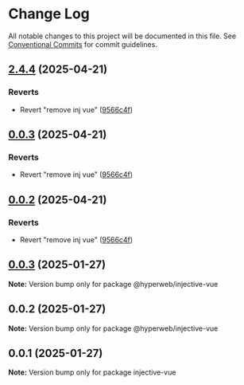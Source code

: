 # Change Log

All notable changes to this project will be documented in this file.
See [Conventional Commits](https://conventionalcommits.org) for commit guidelines.

## [2.4.4](https://github.com/hyperweb-io/create-interchain-app/compare/@hyperweb/injective-vue@0.0.3...@hyperweb/injective-vue@2.4.4) (2025-04-21)


### Reverts

* Revert "remove inj vue" ([9566c4f](https://github.com/hyperweb-io/create-interchain-app/commit/9566c4f5b1fe670fc3490dcf60a0fa7f67812a1a))





## [0.0.3](https://github.com/hyperweb-io/create-interchain-app/compare/@hyperweb/injective-vue@0.0.3...@hyperweb/injective-vue@0.0.3) (2025-04-21)


### Reverts

* Revert "remove inj vue" ([9566c4f](https://github.com/hyperweb-io/create-interchain-app/commit/9566c4f5b1fe670fc3490dcf60a0fa7f67812a1a))





## [0.0.2](https://github.com/hyperweb-io/create-interchain-app/compare/@hyperweb/injective-vue@0.0.3...@hyperweb/injective-vue@0.0.2) (2025-04-21)


### Reverts

* Revert "remove inj vue" ([9566c4f](https://github.com/hyperweb-io/create-interchain-app/commit/9566c4f5b1fe670fc3490dcf60a0fa7f67812a1a))





## [0.0.3](https://github.com/hyperweb-io/create-interchain-app/compare/@hyperweb/injective-vue@0.0.2...@hyperweb/injective-vue@0.0.3) (2025-01-27)

**Note:** Version bump only for package @hyperweb/injective-vue





## 0.0.2 (2025-01-27)

**Note:** Version bump only for package @hyperweb/injective-vue





## 0.0.1 (2025-01-27)

**Note:** Version bump only for package injective-vue
